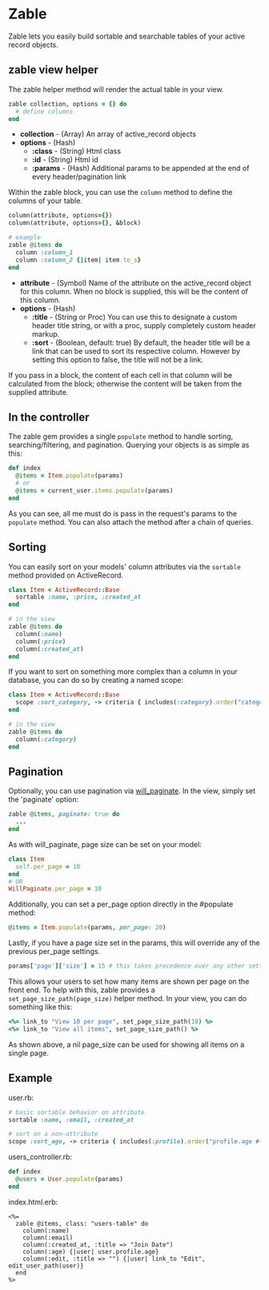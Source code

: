 # Zable

Zable lets you easily build sortable and searchable tables of your active record objects.

## zable view helper

The zable helper method will render the actual table in your view.

```ruby
zable collection, options = {} do
  # define columns
end
```

* **collection** - (Array) An array of active_record objects
* **options** - (Hash)
  * **:class** - (String) Html class
  * **:id** - (String) Html id
  * **:params** - (Hash) Additional params to be appended at the end of every header/pagination link

Within the zable block, you can use the `column` method to define the columns of your table.

```ruby
column(attribute, options={})
column(attribute, options={}, &block)

# example
zable @items do
  column :column_1
  column :column_2 {|item| item.to_s}
end
```

* **attribute** - (Symbol) Name of the attribute on the active_record object for this column. When no block is supplied, this will be the content of this column.
* **options** - (Hash)
  * **:title** - (String or Proc) You can use this to designate a custom header title string, or with a proc, supply completely custom header markup.
  * **:sort** - (Boolean, default: true) By default, the header title will be a link that can be used to sort its respective column. However by setting this option to false, the title will not be a link.

If you pass in a block, the content of each cell in that column will be calculated from the block; otherwise the content will be taken from the supplied attribute.

## In the controller

The zable gem provides a single `populate` method to handle sorting, searching/filtering, and pagination. Querying your objects is as simple as this:

```ruby
def index
  @items = Item.populate(params)
  # or
  @items = current_user.items.populate(params)
end
```

As you can see, all me must do is pass in the request's params to the `populate` method. You can also attach the method after a chain of queries.

## Sorting

You can easily sort on your models' column attributes via the `sortable` method provided on ActiveRecord.

```ruby
class Item < ActiveRecord::Base
  sortable :name, :price, :created_at
end

# in the view
zable @items do
  column(:name)
  column(:price)
  column(:created_at)
end
```

If you want to sort on something more complex than a column in your database, you can do so by creating a named scope:

```ruby
class Item < ActiveRecord::Base
  scope :sort_category, -> criteria { includes(:category).order("category.name #{criteria[:order]}") }
end

# in the view
zable @items do
  column(:category)
end
```

## Pagination

Optionally, you can use pagination via [will_paginate](https://github.com/mislav/will_paginate). In the view, simply set the 'paginate' option:

```ruby
zable @items, paginate: true do
  ...
end
```

As with will_paginate, page size can be set on your model:

```ruby
class Item
  self.per_page = 10
end
# OR
WillPaginate.per_page = 10
```

Additionally, you can set a per_page option directly in the #populate method:

```ruby
@items = Item.populate(params, per_page: 20)
```

Lastly, if you have a page size set in the params, this will override any of the previous per_page settings.

```ruby
params['page']['size'] = 15 # this takes precedence over any other settings
```

This allows your users to set how many items are shown per page on the front end. To help with this, zable provides a `set_page_size_path(page_size)` helper method. In your view, you can do something like this:

```ruby
<%= link_to "View 10 per page", set_page_size_path(10) %>
<%= link_to "View all items", set_page_size_path() %>
```

As shown above, a nil page_size can be used for showing all items on a single page.

## Example

user.rb:
```ruby
# basic sortable behavior on attribute
sortable :name, :email, :created_at

# sort on a non-attribute
scope :sort_age, -> criteria { includes(:profile).order("profile.age #{criteria[:order]}") }
```

users_controller.rb:
```ruby
def index
  @users = User.populate(params)
end
```

index.html.erb:
```erb
<%= 
  zable @items, class: "users-table" do
    column(:name)
    column(:email)
    column(:created_at, :title => "Join Date")
    column(:age) {|user| user.profile.age}
    column(:edit, :title => "") {|user| link_to "Edit", edit_user_path(user)}
  end
%>
```
